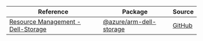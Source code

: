 | Reference | Package | Source |
|---|---|---|
|[Resource Management - Dell-Storage](arm-dell-storage-readme.md)|[@azure/arm-dell-storage](https://www.npmjs.com/package/@azure/arm-dell-storage)|[GitHub](https://github.com/Azure/azure-sdk-for-js/blob/main/sdk/dell/arm-dell-storage)|
